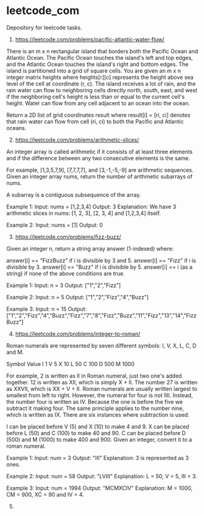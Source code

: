 # leetcode_com
Depository for leetcode tasks.

1. https://leetcode.com/problems/pacific-atlantic-water-flow/

There is an m x n rectangular island that borders both the Pacific Ocean and Atlantic Ocean. 
The Pacific Ocean touches the island's left and top edges, and the Atlantic Ocean touches the 
island's right and bottom edges. The island is partitioned into a grid of square cells. You 
are given an m x n integer matrix heights where heights[r][c] represents the height above sea 
level of the cell at coordinate (r, c). The island receives a lot of rain, and the rain water 
can flow to neighboring cells directly north, south, east, and west if the neighboring cell's 
height is less than or equal to the current cell's height. Water can flow from any cell adjacent 
to an ocean into the ocean.

Return a 2D list of grid coordinates result where result[i] = [ri, ci] denotes that rain water can 
flow from cell (ri, ci) to both the Pacific and Atlantic oceans.


2. https://leetcode.com/problems/arithmetic-slices/

An integer array is called arithmetic if it consists of at least three elements and if the difference
between any two consecutive elements is the same.

For example, [1,3,5,7,9], [7,7,7,7], and [3,-1,-5,-9] are arithmetic sequences.
Given an integer array nums, return the number of arithmetic subarrays of nums.

A subarray is a contiguous subsequence of the array.

 

Example 1:
Input: nums = [1,2,3,4]
Output: 3
Explanation: We have 3 arithmetic slices in nums: [1, 2, 3], [2, 3, 4] and [1,2,3,4] itself.

Example 2:
Input: nums = [1]
Output: 0


3. https://leetcode.com/problems/fizz-buzz/

Given an integer n, return a string array answer (1-indexed) where:

answer[i] == "FizzBuzz" if i is divisible by 3 and 5.
answer[i] == "Fizz" if i is divisible by 3.
answer[i] == "Buzz" if i is divisible by 5.
answer[i] == i (as a string) if none of the above conditions are true.
 
Example 1:
Input: n = 3
Output: ["1","2","Fizz"]

Example 2:
Input: n = 5
Output: ["1","2","Fizz","4","Buzz"]

Example 3:
Input: n = 15
Output: ["1","2","Fizz","4","Buzz","Fizz","7","8","Fizz","Buzz","11","Fizz","13","14","FizzBuzz"]


4. https://leetcode.com/problems/integer-to-roman/

Roman numerals are represented by seven different symbols: I, V, X, L, C, D and M.

Symbol       Value
I             1
V             5
X             10
L             50
C             100
D             500
M             1000

For example, 2 is written as II in Roman numeral, just two one's added together. 12 is written as XII, 
which is simply X + II. The number 27 is written as XXVII, which is XX + V + II. Roman numerals are 
usually written largest to smallest from left to right. However, the numeral for four is not IIII. 
Instead, the number four is written as IV. Because the one is before the five we subtract it making four. 
The same principle applies to the number nine, which is written as IX. There are six instances where 
subtraction is used:

I can be placed before V (5) and X (10) to make 4 and 9. 
X can be placed before L (50) and C (100) to make 40 and 90. 
C can be placed before D (500) and M (1000) to make 400 and 900.
Given an integer, convert it to a roman numeral.

Example 1:
Input: num = 3
Output: "III"
Explanation: 3 is represented as 3 ones.

Example 2:
Input: num = 58
Output: "LVIII"
Explanation: L = 50, V = 5, III = 3.

Example 3:
Input: num = 1994
Output: "MCMXCIV"
Explanation: M = 1000, CM = 900, XC = 90 and IV = 4.


5.

